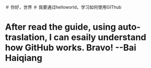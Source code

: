 ＃ 你好，世界
＃ 我要通过helloworld，学习如何使用GIThub
#  After read the guide, using auto-traslation, I can esaily understand how GitHub works. Bravo! --Bai Haiqiang 
